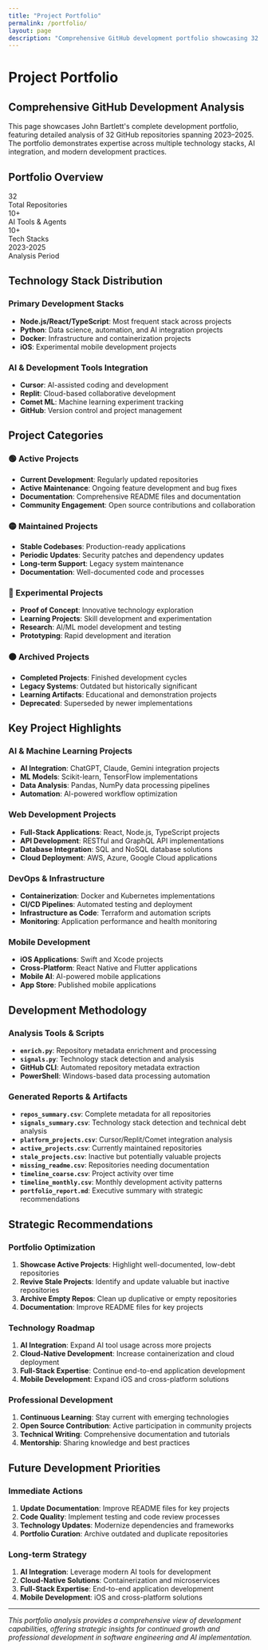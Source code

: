 ```yaml
---
title: "Project Portfolio"
permalink: /portfolio/
layout: page
description: "Comprehensive GitHub development portfolio showcasing 32 repositories, AI integration projects, and technology stack expertise from 2023-2025"
---
```


# Project Portfolio

## Comprehensive GitHub Development Analysis

This page showcases John Bartlett's complete development portfolio, featuring detailed analysis of 32 GitHub repositories spanning 2023–2025. The portfolio demonstrates expertise across multiple technology stacks, AI integration, and modern development practices.

## Portfolio Overview

<div class="stats-grid">
    <div class="stat-card">
        <div class="stat-number">32</div>
        <div class="stat-label">Total Repositories</div>
    </div>
    <div class="stat-card">
        <div class="stat-number">10+</div>
        <div class="stat-label">AI Tools & Agents</div>
    </div>
    <div class="stat-card">
        <div class="stat-number">10+</div>
        <div class="stat-label">Tech Stacks</div>
    </div>
    <div class="stat-card">
        <div class="stat-number">2023-2025</div>
        <div class="stat-label">Analysis Period</div>
    </div>
</div>

## Technology Stack Distribution

### **Primary Development Stacks**
- **Node.js/React/TypeScript**: Most frequent stack across projects
- **Python**: Data science, automation, and AI integration projects
- **Docker**: Infrastructure and containerization projects
- **iOS**: Experimental mobile development projects

### **AI & Development Tools Integration**
- **Cursor**: AI-assisted coding and development
- **Replit**: Cloud-based collaborative development
- **Comet ML**: Machine learning experiment tracking
- **GitHub**: Version control and project management

## Project Categories

### **🟢 Active Projects**
- **Current Development**: Regularly updated repositories
- **Active Maintenance**: Ongoing feature development and bug fixes
- **Documentation**: Comprehensive README files and documentation
- **Community Engagement**: Open source contributions and collaboration

### **🟡 Maintained Projects**
- **Stable Codebases**: Production-ready applications
- **Periodic Updates**: Security patches and dependency updates
- **Long-term Support**: Legacy system maintenance
- **Documentation**: Well-documented code and processes

### **🔵 Experimental Projects**
- **Proof of Concept**: Innovative technology exploration
- **Learning Projects**: Skill development and experimentation
- **Research**: AI/ML model development and testing
- **Prototyping**: Rapid development and iteration

### **⚫ Archived Projects**
- **Completed Projects**: Finished development cycles
- **Legacy Systems**: Outdated but historically significant
- **Learning Artifacts**: Educational and demonstration projects
- **Deprecated**: Superseded by newer implementations

## Key Project Highlights

### **AI & Machine Learning Projects**
- **AI Integration**: ChatGPT, Claude, Gemini integration projects
- **ML Models**: Scikit-learn, TensorFlow implementations
- **Data Analysis**: Pandas, NumPy data processing pipelines
- **Automation**: AI-powered workflow optimization

### **Web Development Projects**
- **Full-Stack Applications**: React, Node.js, TypeScript projects
- **API Development**: RESTful and GraphQL API implementations
- **Database Integration**: SQL and NoSQL database solutions
- **Cloud Deployment**: AWS, Azure, Google Cloud applications

### **DevOps & Infrastructure**
- **Containerization**: Docker and Kubernetes implementations
- **CI/CD Pipelines**: Automated testing and deployment
- **Infrastructure as Code**: Terraform and automation scripts
- **Monitoring**: Application performance and health monitoring

### **Mobile Development**
- **iOS Applications**: Swift and Xcode projects
- **Cross-Platform**: React Native and Flutter applications
- **Mobile AI**: AI-powered mobile applications
- **App Store**: Published mobile applications

## Development Methodology

### **Analysis Tools & Scripts**
- **`enrich.py`**: Repository metadata enrichment and processing
- **`signals.py`**: Technology stack detection and analysis
- **GitHub CLI**: Automated repository metadata extraction
- **PowerShell**: Windows-based data processing automation

### **Generated Reports & Artifacts**
- **`repos_summary.csv`**: Complete metadata for all repositories
- **`signals_summary.csv`**: Technology stack detection and technical debt analysis
- **`platform_projects.csv`**: Cursor/Replit/Comet integration analysis
- **`active_projects.csv`**: Currently maintained repositories
- **`stale_projects.csv`**: Inactive but potentially valuable projects
- **`missing_readme.csv`**: Repositories needing documentation
- **`timeline_coarse.csv`**: Project activity over time
- **`timeline_monthly.csv`**: Monthly development activity patterns
- **`portfolio_report.md`**: Executive summary with strategic recommendations

## Strategic Recommendations

### **Portfolio Optimization**
1. **Showcase Active Projects**: Highlight well-documented, low-debt repositories
2. **Revive Stale Projects**: Identify and update valuable but inactive repositories
3. **Archive Empty Repos**: Clean up duplicative or empty repositories
4. **Documentation**: Improve README files for key projects

### **Technology Roadmap**
1. **AI Integration**: Expand AI tool usage across more projects
2. **Cloud-Native Development**: Increase containerization and cloud deployment
3. **Full-Stack Expertise**: Continue end-to-end application development
4. **Mobile Development**: Expand iOS and cross-platform solutions

### **Professional Development**
1. **Continuous Learning**: Stay current with emerging technologies
2. **Open Source Contribution**: Active participation in community projects
3. **Technical Writing**: Comprehensive documentation and tutorials
4. **Mentorship**: Sharing knowledge and best practices

## Future Development Priorities

### **Immediate Actions**
1. **Update Documentation**: Improve README files for key projects
2. **Code Quality**: Implement testing and code review processes
3. **Technology Updates**: Modernize dependencies and frameworks
4. **Portfolio Curation**: Archive outdated and duplicate repositories

### **Long-term Strategy**
1. **AI Integration**: Leverage modern AI tools for development
2. **Cloud-Native Solutions**: Containerization and microservices
3. **Full-Stack Expertise**: End-to-end application development
4. **Mobile Development**: iOS and cross-platform solutions

---

*This portfolio analysis provides a comprehensive view of development capabilities, offering strategic insights for continued growth and professional development in software engineering and AI implementation.*

